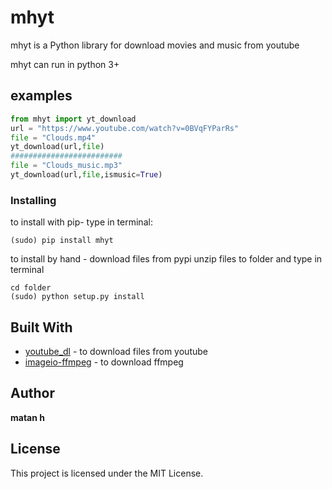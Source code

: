 # mhyt


mhyt is a Python library for
download movies and music from youtube

mhyt can run in python 3+

## examples
```python
from mhyt import yt_download
url = "https://www.youtube.com/watch?v=0BVqFYParRs"
file = "Clouds.mp4"
yt_download(url,file)
#########################
file = "Clouds_music.mp3"
yt_download(url,file,ismusic=True)
```
### Installing
to install with pip-
type in terminal:
```
(sudo) pip install mhyt
```
to install by hand -
download files from pypi
unzip files to folder
and type in terminal
```
cd folder
(sudo) python setup.py install
```

## Built With
* [youtube_dl](https://github.com/ytdl-org/youtube-dl) - to download files from youtube
* [imageio-ffmpeg](https://github.com/imageio/imageio-ffmpeg) - to download ffmpeg 
## Author
**matan h**
## License
This project is licensed under the MIT License.

